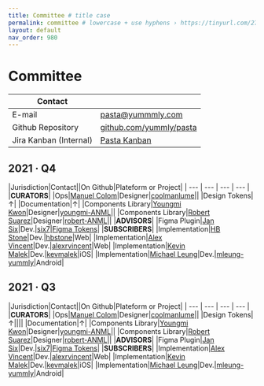 ```yaml
---
title: Committee # title case
permalink: committee # lowercase + use hyphens › https://tinyurl.com/27kmc4rb
layout: default
nav_order: 980
---
```


# Committee

|Contact||
| --- | --- |
|E-mail|[pasta@yummmly.com](mailto:pasta@yummmly.com)|
|Github Repository|[github.com/yummly/pasta](https://github.com/yummly/pasta)|
|Jira Kanban (Internal)|[Pasta Kanban](https://yummly.atlassian.net/secure/RapidBoard.jspa?rapidView=138&projectKey=PST)|


## 2021 · Q4

|Jurisdiction|Contact||On Github|Plateform or Project|
| --- | --- | --- | --- |
|**CURATORS**|
|Ops|[Manuel Colom](mailto:manu@yummly.com)|Designer|[coolmanlume](https://github.com/coolmanlume)||
|Design Tokens|↑|
|Documentation|↑|
|Components Library|[Youngmi Kwon](mailto:youngmi@anml.com)|Designer|[youngmi-ANML](https://github.com/youngmi-ANML)||
|Components Library|[Robert Suarez](mailto:robert@anml.com)|Designer|[robert-ANML](https://github.com/robert-ANML)||
|**ADVISORS**|
|Figma Plugin|[Jan Six](mailto:six.jan@gmail.com)|Dev.|[six7](https://github.com/six7)|[Figma Tokens](https://github.com/six7/figma-tokens)|
|**SUBSCRIBERS**|
|Implementation|[HB Stone](mailto:HB@yummly.com)|Dev.|[hbstone](https://github.com/hbstone)|Web|
|Implementation|[Alex Vincent](mailto:alex@yummly.com)|Dev.|[alexrvincent](https://github.com/alexrvincent)|Web|
|Implementation|[Kevin Malek](mailto:kevin.malek@yummly.com)|Dev.|[kevmalek](https://github.com/kevmalek)|iOS|
|Implementation|[Michael Leung](mailto:mleung@yummly.com)|Dev.|[mleung-yummly](mleung-yummly)|Android|



## 2021 · Q3

|Jurisdiction|Contact||On Github|Plateform or Project|
| --- | --- | --- | --- |
|**CURATORS**|
|Ops|[Manuel Colom](mailto:manu@yummly.com)|Designer|[coolmanlume](https://github.com/coolmanlume)||
|Design Tokens|↑||||
|Documentation|↑|
|Components Library|[Youngmi Kwon](mailto:youngmi@anml.com)|Designer|[youngmi-ANML](https://github.com/youngmi-ANML)||
|Components Library|[Robert Suarez](mailto:robert@anml.com)|Designer|[robert-ANML](https://github.com/robert-ANML)||
|**ADVISORS**|
|Figma Plugin|[Jan Six](mailto:six.jan@gmail.com)|Dev.|[six7](https://github.com/six7)|[Figma Tokens](https://github.com/six7/figma-tokens)|
|**SUBSCRIBERS**|
|Implementation|[Alex Vincent](mailto:alex@yummly.com)|Dev.|[alexrvincent](https://github.com/alexrvincent)|Web|
|Implementation|[Kevin Malek](mailto:kevin.malek@yummly.com)|Dev.|[kevmalek](https://github.com/kevmalek)|iOS|
|Implementation|[Michael Leung](mailto:mleung@yummly.com)|Dev.|[mleung-yummly](mleung-yummly)|Android|
